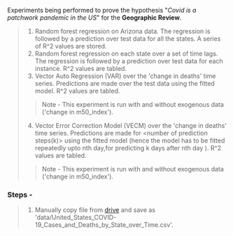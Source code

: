 Experiments being performed to prove the hypothesis "*Covid is a patchwork pandemic in the US*" for the **Geographic Review**.

>1) Random forest regression on Arizona data. The regression is followed by a prediction over test data for all the states. A series of R^2 values are stored.
>2) Random forest regression on each state over a set of time lags. The regression is followed by a prediction over test data for each instance. R^2 values are tabled.
>3) Vector Auto Regression (VAR) over the 'change in deaths' time series.  Predictions are made over the test data using the fitted model. R^2 values are tabled.
>>   Note - This experiment is run with and without exogenous data ('change in m50_index').
>4) Vector Error Correction Model (VECM) over the 'change in deaths' time series.  Predictions are made for <number of prediction steps(k)> using the fitted model (hence the model has to be fitted repeatedly upto nth day,for predicting k days after nth day ). R^2 values are tabled.
>>    Note - This experiment is run with and without exogenous data ('change in m50_index').

### Steps -

> 1) Manually copy file from [drive](https://drive.google.com/file/d/1vXaYl6PYYkgvOjFPS9bpdr7OoZeoBplC/view?usp=sharing) and save as 'data/United_States_COVID-19_Cases_and_Deaths_by_State_over_Time.csv'.
